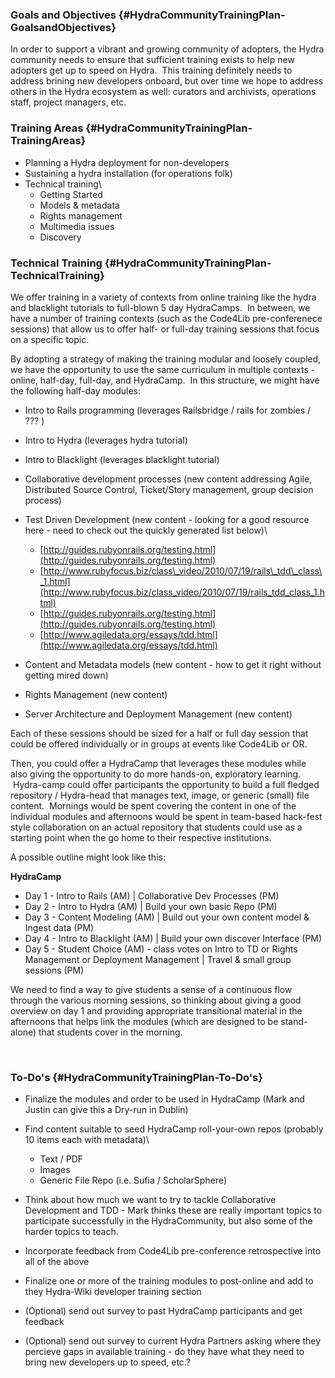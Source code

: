 ### Goals and Objectives {#HydraCommunityTrainingPlan-GoalsandObjectives}

In order to support a vibrant and growing community of adopters, the Hydra community needs to ensure that sufficient training exists to help new adopters get up to speed on Hydra.  This training definitely needs to address brining new developers onboard, but over time we hope to address others in the Hydra ecosystem as well: curators and archivists, operations staff, project managers, etc.

### Training Areas {#HydraCommunityTrainingPlan-TrainingAreas}

-   Planning a Hydra deployment for non-developers
-   Sustaining a hydra installation (for operations folk)
-   Technical training\
    -   Getting Started
    -   Models & metadata
    -   Rights management
    -   Multimedia issues
    -   Discovery

### Technical Training {#HydraCommunityTrainingPlan-TechnicalTraining}

We offer training in a variety of contexts from online training like the hydra and blacklight tutorials to full-blown 5 day HydraCamps.  In between, we have a number of training contexts (such as the Code4Lib pre-conferenece sessions) that allow us to offer half- or full-day training sessions that focus on a specific topic.

By adopting a strategy of making the training modular and loosely coupled, we have the opportunity to use the same curriculum in multiple contexts - online, half-day, full-day, and HydraCamp.  In this structure, we might have the following half-day modules:

-   Intro to Rails programming (leverages Railsbridge / rails for zombies / ??? )
-   Intro to Hydra (leverages hydra tutorial)
-   Intro to Blacklight (leverages blacklight tutorial)
-   Collaborative development processes (new content addressing Agile, Distributed Source Control, Ticket/Story management, group decision process)
-   Test Driven Development (new content - looking for a good resource here - need to check out the quickly generated list below)\
    -   [http://guides.rubyonrails.org/testing.html](http://guides.rubyonrails.org/testing.html)
    -   [http://www.rubyfocus.biz/class\_video/2010/07/19/rails\_tdd\_class\_1.html](http://www.rubyfocus.biz/class_video/2010/07/19/rails_tdd_class_1.html)
    -   [http://guides.rubyonrails.org/testing.html](http://guides.rubyonrails.org/testing.html)
    -   [http://www.agiledata.org/essays/tdd.html](http://www.agiledata.org/essays/tdd.html)

-   Content and Metadata models (new content - how to get it right without getting mired down)
-   Rights Management (new content)
-   Server Architecture and Deployment Management (new content)

Each of these sessions should be sized for a half or full day session that could be offered individually or in groups at events like Code4Lib or OR.

Then, you could offer a HydraCamp that leverages these modules while also giving the opportunity to do more hands-on, exploratory learning.  Hydra-camp could offer participants the opportunity to build a full fledged repository / Hydra-head that manages text, image, or generic (small) file content.  Mornings would be spent covering the content in one of the individual modules and afternoons would be spent in team-based hack-fest style collaboration on an actual repository that students could use as a starting point when the go home to their respective institutions.  

A possible outline might look like this:

**HydraCamp**

-   Day 1 - Intro to Rails (AM) | Collaborative Dev Processes (PM)
-   Day 2 - Intro to Hydra (AM) | Build your own basic Repo (PM)
-   Day 3 - Content Modeling (AM) | Build out your own content model & Ingest data (PM)
-   Day 4 - Intro to Blacklight (AM) | Build your own discover Interface (PM)
-   Day 5 - Student Choice (AM) - class votes on Intro to TD or Rights Management or Deployment Management | Travel & small group sessions (PM)

We need to find a way to give students a sense of a continuous flow through the various morning sessions, so thinking about giving a good overview on day 1 and providing appropriate transitional material in the afternoons that helps link the modules (which are designed to be stand-alone) that students cover in the morning.

 

### To-Do's {#HydraCommunityTrainingPlan-To-Do's}

-   Finalize the modules and order to be used in HydraCamp (Mark and Justin can give this a Dry-run in Dublin)
-   Find content suitable to seed HydraCamp roll-your-own repos (probably 10 items each with metadata)\
    -   Text / PDF
    -   Images
    -   Generic File Repo (i.e. Sufia / ScholarSphere)

-   Think about how much we want to try to tackle Collaborative Development and TDD - Mark thinks these are really important topics to participate successfully in the HydraCommunity, but also some of the harder topics to teach.
-   Incorporate feedback from Code4Lib pre-conference retrospective into all of the above
-   Finalize one or more of the training modules to post-online and add to they Hydra-Wiki developer training section
-   (Optional) send out survey to past HydraCamp participants and get feedback
-   (Optional) send out survey to current Hydra Partners asking where they percieve gaps in available training - do they have what they need to bring new developers up to speed, etc.?

 
